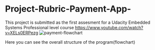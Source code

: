 # Project-Rubric-Payment-App-
This project is submitted as the first assesment for a Udacity Embedded Systems Professional level course
https://www.youtube.com/watch?v=XELs0ERPezg
![payment-flowchart](https://user-images.githubusercontent.com/94200368/193934997-e049fa29-69fe-4b3b-a474-bef5ea5fde31.jpeg)

Here you can see the overall structure of the program(flowchart)

